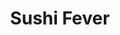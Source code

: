 ---
layout: place
title: "Sushi Fever"
permalink: /texas/cedar-park/sushi-fever.html
stateAbbr: TX
stateName: Texas
cityName: Cedar Park
place_id: ChIJ5RJ3OP0sW4YRywIYK3cY_e4
photos:
  - name: >-
      places/ChIJ5RJ3OP0sW4YRywIYK3cY_e4/photos/AeeoHcK3g3Q0x7gSF6XJLwKuheBT4a7zokslVEQiKFH-xSSmxLKOu2eHSRn48baXAoLrxaXUM4v26BHQEqHyuv5YH7HXtTD9XceqC8fcBN3RfBccCZIwJZsUMAVbtz-kpjkr5usWyduP1efeMiDv4yNMXyAueq0EyIt4MUe9Psa7I-G9gYWyQnj9HhZldO0zdi56VPRY7ox5HTuwuIS2oncFAOAFnhiNXtBEbH1lLUCXhMVN1i6pchaouJhp7RtCLE04GIqW5MxLGHiUsfKpQjZHDSk4ggoaGQ_ReOqarU25KdOtilnWU0zdoxsL4L36otrotTdhk5T0r_wXTmTdw7VL9thEXCdzJyOvXWyI0e_uzM75Yrgc27zqhb4uzLYwpNIhAwqJP0kRLobIQgF7ww3bZPnd7kZM-JhdG4_vOvzU384o6SU2
    widthPx: 4032
    heightPx: 1960
    authorAttributions:
      - displayName: New Mexicast
        uri: https://maps.google.com/maps/contrib/114546532604942127390
        photoUri: >-
          https://lh3.googleusercontent.com/a-/ALV-UjVuaqpAsiGtSEgRZvleiqhDf5q-NfG19RHW9aQxaBopfd32eVZYOg=s100-p-k-no-mo
    flagContentUri: >-
      https://www.google.com/local/imagery/report/?cb_client=maps_api_places.places_api&image_key=!1e10!2sCIHM0ogKEICAgIDkxs-NpAE&hl=en-US
    googleMapsUri: >-
      https://www.google.com/maps/place//data=!3m4!1e2!3m2!1sCIHM0ogKEICAgIDkxs-NpAE!2e10!4m2!3m1!1s0x865b2cfd387712e5:0xeefd18772b1802cb
  - name: >-
      places/ChIJ5RJ3OP0sW4YRywIYK3cY_e4/photos/AeeoHcJfh-3YIDTJ91_RWVOcWtFxrtkTWytGAaIldy06gkYspQmWWlI-vgAK5kGWl01QcScaRN2D7d11gwjBTaJdHUoYEZo_4nI9TrJxeNEtLhmFhSDTEbtrcqqjBuggkjLZN_MxGemYRazWFYG2SFZoPA42V6cZItaIM-YU3IHxhZf1s2s5gsm9yQ7nO-4Oslul9VEJkH5JQ-eXMpir0sKQWAy27vb3nqjBrGhvDG-iHtdI00W44QJnuQd4tC-1Pzsc_128uKC-O7_a-5XHnCP87L4JS2F5hUQnAm5cUTI16I9h71wGwrzrc0SJk6KTLJBsTuRqNiosH2kSD7sdaH4UYBRZZkYlWzk35B2lb7Asn-U78_xEyypCMOAYgkBSxtyvq5rbNZeZNiYKzqSaVwmBYIZQzNMEcG1F9xMX99cu7tWg7MTo
    widthPx: 3600
    heightPx: 4800
    authorAttributions:
      - displayName: Jennifer Diaz Ruby
        uri: https://maps.google.com/maps/contrib/117885700907844597842
        photoUri: >-
          https://lh3.googleusercontent.com/a/ACg8ocKMcJQGjdLpPxGd9T6Tr9fQdKB2lYDGijvKOcCR-We5v6lo8w=s100-p-k-no-mo
    flagContentUri: >-
      https://www.google.com/local/imagery/report/?cb_client=maps_api_places.places_api&image_key=!1e10!2sCIHM0ogKEICAgMDIl4ubigE&hl=en-US
    googleMapsUri: >-
      https://www.google.com/maps/place//data=!3m4!1e2!3m2!1sCIHM0ogKEICAgMDIl4ubigE!2e10!4m2!3m1!1s0x865b2cfd387712e5:0xeefd18772b1802cb
  - name: >-
      places/ChIJ5RJ3OP0sW4YRywIYK3cY_e4/photos/AeeoHcJEWgg5ioApYYtWyhpgHDOwM-8Jmoj8JzjiOD1DyBeXxxrLEZcQcIJpREqs3lWnJVeHNY2JbIQJbF3n20XrbZMZ3rqa51nbsElDxpta9izpsgHya2ItR3YpinItLG2LoiBH2BqxkLI3frvbfvgCI9v51Wv4qcEZFfJVCabrTGii1zraYIXh_P2OBH1COSP2_iMR5t40y3Dknv7EXZ1J9cE_SpNf3dpsxHTXkZPXDK-0fhqQC-Nla02Ptp8dSPR-LT3SzHjJvraQv1P7xGj1VAbZZv7x1U3Iz4PatB35ntSeOA
    widthPx: 3245
    heightPx: 1825
    authorAttributions:
      - displayName: Sushi Fever
        uri: https://maps.google.com/maps/contrib/100993849317259821094
        photoUri: >-
          https://lh3.googleusercontent.com/a-/ALV-UjXRyB7YvckjBmxd9Ej-RORben7s8z_ANz3oFNlU0fxQ9idcu5k=s100-p-k-no-mo
    flagContentUri: >-
      https://www.google.com/local/imagery/report/?cb_client=maps_api_places.places_api&image_key=!1e10!2sAF1QipNxPufaRldAlevOqKJILcrm33FAQVKPiN_mu8Lq&hl=en-US
    googleMapsUri: >-
      https://www.google.com/maps/place//data=!3m4!1e2!3m2!1sAF1QipNxPufaRldAlevOqKJILcrm33FAQVKPiN_mu8Lq!2e10!4m2!3m1!1s0x865b2cfd387712e5:0xeefd18772b1802cb
  - name: >-
      places/ChIJ5RJ3OP0sW4YRywIYK3cY_e4/photos/AeeoHcLm70SSaX5ZET2own8-xHySxyF1VGwj3aCq4fChpj0Mzmrcn28KYVyg-e9WjMxfabCmYqC7Uw2mXOCtHoPbr6jg1afwJTs_QBuIcPIngGPAMKvj5_1dj1tM7RwA66N-EWUAJW779PbgV78fTMXFJ7BCxOk3UvTxe64eQIP1dlPtsqCNaSEyColaDaoYqKTAfw_jrj3q4yJnLA9vLibpCt7SiFnPlJlRR9xRwH53o7NIFg5g_9Z9HfoE3uL06XSrnhobXuCPuQaDr2b3iyejjWz96NZaJTYfEZIa0MWraQJz03nnAKd0wnMJUXdwEweb3F0Vidp-oswd2sL7j-N5zGmx7VqE2_-ByWIGFVJoK4EQlR3J5sKYp4WWnA5nGrnuj8Yq-o7uPXmQg0EHMbXTnY3Hb8DW2swnib6gcmGF0oazroM5
    widthPx: 4032
    heightPx: 3024
    authorAttributions:
      - displayName: James Tauzin
        uri: https://maps.google.com/maps/contrib/107918414852538568778
        photoUri: >-
          https://lh3.googleusercontent.com/a-/ALV-UjVksQc6WGQIQhae1_V6QgXvw18_A-zNHhdSuyV1UgQTHJh5FP4X=s100-p-k-no-mo
    flagContentUri: >-
      https://www.google.com/local/imagery/report/?cb_client=maps_api_places.places_api&image_key=!1e10!2sCIHM0ogKEICAgIDrv_as0wE&hl=en-US
    googleMapsUri: >-
      https://www.google.com/maps/place//data=!3m4!1e2!3m2!1sCIHM0ogKEICAgIDrv_as0wE!2e10!4m2!3m1!1s0x865b2cfd387712e5:0xeefd18772b1802cb
  - name: >-
      places/ChIJ5RJ3OP0sW4YRywIYK3cY_e4/photos/AeeoHcLfF595Llr0OnaPxqw6bjVdbtf2wd6ExEhFTmvOQ8vDRud-4aY8KnVr3cwXVMU2A0XYUgwtQtHFdqoWEbTOEqKAFNEcRBlqt_QMKclt87GSfqHE04_IHDuH1ZmemLc6wE5EJ5UaQI0_j7Depe0ZHtNn8yH5xVxmLBj35kVCD3T3PKdgI6Amz8CwIahAZMW8z6SILWJfutSibkktiIc4DyFBvnGpg2DmvkAyNQVUNJEDUsJVG2XnQ5uopIFzCXwVrqu5xFp19F6dg2Afh7ocwluW1wmoBpazAGYPU4t1MybaBLeY6m7wZ2F09KXkBAmetqGkMTAMHsEEnLEPy8-YJoDHJN2HwBCNJCGeAui91WcaWT1ymdGY5GUaReYBXIFu6N8KQkopawqLZ3nV0M1e_PcpXBa8VS25RT7OubnimXpWn983
    widthPx: 4000
    heightPx: 3000
    authorAttributions:
      - displayName: August Moon
        uri: https://maps.google.com/maps/contrib/103606487580734751836
        photoUri: >-
          https://lh3.googleusercontent.com/a-/ALV-UjVczqrkAhRZZ9Xrhets1xTOp8bI6BNzoyvTpPb74pCBGO3Aqesb=s100-p-k-no-mo
    flagContentUri: >-
      https://www.google.com/local/imagery/report/?cb_client=maps_api_places.places_api&image_key=!1e10!2sCIHM0ogKEICAgIDuuuGGvQE&hl=en-US
    googleMapsUri: >-
      https://www.google.com/maps/place//data=!3m4!1e2!3m2!1sCIHM0ogKEICAgIDuuuGGvQE!2e10!4m2!3m1!1s0x865b2cfd387712e5:0xeefd18772b1802cb
  - name: >-
      places/ChIJ5RJ3OP0sW4YRywIYK3cY_e4/photos/AeeoHcL3Nmv3HJ-lROlxvD7TxJkZYxZYwCl-DG36ceJzSYBmoecGyooN9NS2hC0cKnsVO2Ayc8UbwjRl5suBgL6a-mvBxgTQsQd6h4VThfrCLV_zN_UiDzvn29BGDyvEWGyikRc_bWqhbBdMNAKqe2MSjT738DpJYWU5cNC7NLkSXzZxlUt4yJHySccSewkPM0Jxxi15TA8yFMbg_DWowU-SwYHYwR3T1ELGFAgczFQ897j4q5JZLV9iHvZx_l9gTGPgrGT_XqNuOa9XXLY-8_nlU4raVnh_Rup2xkQIMFXIEbAdzeb-65UqhDAmqoyAAA4PfDXkL0KpQOBfK3E1yPxZqF6zcdA68LH8ijibfQaq_gQknlQeTWArOzMCPn4vmUxj_6_35fOFOets_UmTadzS4FJNTnSJ8f6Zkc1G74S4wbAnaA
    widthPx: 4032
    heightPx: 2268
    authorAttributions:
      - displayName: Jeff Dunn
        uri: https://maps.google.com/maps/contrib/111349745464357013971
        photoUri: >-
          https://lh3.googleusercontent.com/a-/ALV-UjWMuqr_VwwHdE0CGh11IWjhTaz7_xgduOSApB2D_K8KnXAaN7i6Rw=s100-p-k-no-mo
    flagContentUri: >-
      https://www.google.com/local/imagery/report/?cb_client=maps_api_places.places_api&image_key=!1e10!2sCIHM0ogKEICAgICTksb_cA&hl=en-US
    googleMapsUri: >-
      https://www.google.com/maps/place//data=!3m4!1e2!3m2!1sCIHM0ogKEICAgICTksb_cA!2e10!4m2!3m1!1s0x865b2cfd387712e5:0xeefd18772b1802cb
  - name: >-
      places/ChIJ5RJ3OP0sW4YRywIYK3cY_e4/photos/AeeoHcIkC6NZLm4ZQ3AEORZb8AlQ8pzR6B-Bqe8U1GtXMTbqOMwOQxjJvcdcrdrVJmyDcb4-2pKANqTGHt153PJeDI-uYu4wEY-szEtx-f4SrBwuGOpxHIN17NvsjyVk6SJvUrJ-VVHV8OfjP4G_hwexVlpwuhskkxtGFVjDEhkEe_sftfUTekLX1iDyx-SCTj4W13Bbvm7Jk5EMSjEgG9thDbKQ7YI7k5ZdioaIhKbaqJTIkSPdSorF-3QMjvBZd4U2MlG3ZRm3XejSaqfStF8Gqgzx592G5Q3G9nFurzE1WRStWUnxPh4ky06CPDsj-ZCXZL5VuE4koeFV6-MgWNORYB2ROdF1FeUP5IctfNn8n0i_LFOOC9hgnqbzVK3YE2MZCL586eMbNm-xw3Ra8vxSUrGMwiAenEmNe4LV3rkG5dQ_Iw
    widthPx: 4160
    heightPx: 3120
    authorAttributions:
      - displayName: Robert Bernstein
        uri: https://maps.google.com/maps/contrib/106866180009522378529
        photoUri: >-
          https://lh3.googleusercontent.com/a/ACg8ocKgVh5-33pJ5h30J1EEbOfFwmqUheb7jo-VJ-KK6ckzrMXR5w=s100-p-k-no-mo
    flagContentUri: >-
      https://www.google.com/local/imagery/report/?cb_client=maps_api_places.places_api&image_key=!1e10!2sCIHM0ogKEICAgIDEl_v1JA&hl=en-US
    googleMapsUri: >-
      https://www.google.com/maps/place//data=!3m4!1e2!3m2!1sCIHM0ogKEICAgIDEl_v1JA!2e10!4m2!3m1!1s0x865b2cfd387712e5:0xeefd18772b1802cb
  - name: >-
      places/ChIJ5RJ3OP0sW4YRywIYK3cY_e4/photos/AeeoHcLqiy5t1eJEDl9yH1TC6NXnB_fx1fnNdLL1GKlfIAaboj174U_bBzDTqRNTfvcPK-M-2xnBUvq5uWXpvW07R6SFQy0f4ZsKk5xQWlTTuQC6sLw1W51m4xNxVYXIooJJdye67A1cWHxDwOWWy3t96EVjJfSD2aiV9N4iTSBHikQMkpzZ0G7Lzqr-YEvPBymOwSj_KZPBQHc2t5u724ftPRg53s-DPfl6MCpWKiUygAHubkj39FJqkL5MxADQvyScjcvKjHHp2PZNDhYaUWcwD92qn9dbP_SJJs0vH7MqPJw2v8g90uzNQcGig7GOpXJjLkqFJwsPWXmriHAjaDeHFQKYpS3RG4LQIn7sL1MN0jX-g2d0PeYBecckx4yOeAjcJTe6Ainr5rTDHx5nPQbcjVTJooHLNuG9nz8QPykNAPZl3g
    widthPx: 4032
    heightPx: 3024
    authorAttributions:
      - displayName: Kyla Edmonds
        uri: https://maps.google.com/maps/contrib/118420465003782377957
        photoUri: >-
          https://lh3.googleusercontent.com/a-/ALV-UjX9lDBMXUPdvI4nBlQNtEyEN5fr15VTSnthJCUrqWe5w93S-PW_=s100-p-k-no-mo
    flagContentUri: >-
      https://www.google.com/local/imagery/report/?cb_client=maps_api_places.places_api&image_key=!1e10!2sCIHM0ogKEICAgICm_bDWTg&hl=en-US
    googleMapsUri: >-
      https://www.google.com/maps/place//data=!3m4!1e2!3m2!1sCIHM0ogKEICAgICm_bDWTg!2e10!4m2!3m1!1s0x865b2cfd387712e5:0xeefd18772b1802cb
  - name: >-
      places/ChIJ5RJ3OP0sW4YRywIYK3cY_e4/photos/AeeoHcJ1aiwRCoyJsiNHMhxfyUtwwDHCz--iFD2lYnaAdmeabpGaFxneyPWRm6mVt7dVj_wHLc7dzt301IHs4I9OjUvApFRn2ERBGfCbaxHJS5kGTqMR0rrj1aFjjiK0WeUQ-3Mb5teLaLJERxpGPWoxZUPHzfqIBsM4EdpxLzVHdCEtjfaasQbhIv3PHY8P_BH3glToEsJRQU2j8f77xQ8gxAGFUMDYxtumK5wJ8H0lYpaUd_ZjC3zt7wmgf6-GpiNMFvFKY4B_-3vd662360SWfGGo1tRwtsnGj1EskGYJRW8NDbNduwjUP4Az3AWKRaVhRkmPjEWTybqMYeDs7JbyU_PLQqGNP3VcqBxdM3N9AHmCpCdBpyQvhc_UjKTq_khUIY3MJ8g4vWcp5_g3Y82sEXlAC8NvpUslQn4Tg53NthnE36Ke
    widthPx: 4032
    heightPx: 3024
    authorAttributions:
      - displayName: Frankie Baybeez
        uri: https://maps.google.com/maps/contrib/101598586573545032857
        photoUri: >-
          https://lh3.googleusercontent.com/a/ACg8ocKt9d6z4T6Ef1ThhLIrjZwtmSldJxDJbk_EQ1QrwbhyWsfG1g=s100-p-k-no-mo
    flagContentUri: >-
      https://www.google.com/local/imagery/report/?cb_client=maps_api_places.places_api&image_key=!1e10!2sCIHM0ogKEICAgIDmkuu1uwE&hl=en-US
    googleMapsUri: >-
      https://www.google.com/maps/place//data=!3m4!1e2!3m2!1sCIHM0ogKEICAgIDmkuu1uwE!2e10!4m2!3m1!1s0x865b2cfd387712e5:0xeefd18772b1802cb
  - name: >-
      places/ChIJ5RJ3OP0sW4YRywIYK3cY_e4/photos/AeeoHcL6AOrJhGExTRkSrk8s1LmRj6Y5vYn_T1trUQX6m0ejtIjziLI5QItdwYZ-i8NiJ_EPm1uv6u3TiYer8LWAHt3wJcPcKCNvppEEea7DaYG3oB2yr3e-I77EZ-D4JfQkpc8OAtf9dO4hJO1Cm0wYzcIZG5i4WhZgvMKHkiLQxozxbvfwTcHGF7ETK9yBxjwX025RaEo2CwryvIAafCzIa0HAANj9nkUrUnBQVx4pLCO6AEo35xv3ELlh9mLEE_ZK8nWaeo4pYUIVuLqaahDV8odqwsk8XBbnfDawyQfKfZuIJEC-SAq-ul07kyTzuzvdQVVXB2xwXunE0RwHMt1Mi2IgXuXlPWEjTqn2j76VTvpree3LSBH5EUkfd3nVxD-WlZ0XeIBwm_C22mGQe5TytJSJe81ZVU8m7Qzs10CIA5veuTo
    widthPx: 1284
    heightPx: 963
    authorAttributions:
      - displayName: Jonathan Murphy
        uri: https://maps.google.com/maps/contrib/103457935412439231992
        photoUri: >-
          https://lh3.googleusercontent.com/a/ACg8ocK2hMHEmK2evhZa-wkcZFLDvH-aAOyUuIlbvH58nrAIbpGqeg=s100-p-k-no-mo
    flagContentUri: >-
      https://www.google.com/local/imagery/report/?cb_client=maps_api_places.places_api&image_key=!1e10!2sCIHM0ogKEICAgIDroPHHoQE&hl=en-US
    googleMapsUri: >-
      https://www.google.com/maps/place//data=!3m4!1e2!3m2!1sCIHM0ogKEICAgIDroPHHoQE!2e10!4m2!3m1!1s0x865b2cfd387712e5:0xeefd18772b1802cb
address: 905 E Whitestone Blvd, Cedar Park, TX 78613, USA
street: 905 E Whitestone Blvd
city: Cedar Park
state: TX
zip: '78613'
country: USA
neighborhood: null
latitude: '30.525328'
longitude: '-97.820169'
accessibility_options:
  wheelchairAccessibleParking: true
  wheelchairAccessibleEntrance: true
  wheelchairAccessibleRestroom: true
  wheelchairAccessibleSeating: true
business_status: OPERATIONAL
name: Sushi Fever
google_maps_links:
  directionsUri: >-
    https://www.google.com/maps/dir//''/data=!4m7!4m6!1m1!4e2!1m2!1m1!1s0x865b2cfd387712e5:0xeefd18772b1802cb!3e0
  placeUri: https://maps.google.com/?cid=17220947450237813451
  writeAReviewUri: >-
    https://www.google.com/maps/place//data=!4m3!3m2!1s0x865b2cfd387712e5:0xeefd18772b1802cb!12e1
  reviewsUri: >-
    https://www.google.com/maps/place//data=!4m4!3m3!1s0x865b2cfd387712e5:0xeefd18772b1802cb!9m1!1b1
  photosUri: >-
    https://www.google.com/maps/place//data=!4m3!3m2!1s0x865b2cfd387712e5:0xeefd18772b1802cb!10e5
primary_type: Sushi Restaurant
opening_hours:
  regular: null
  current: null
secondary_opening_hours:
  regular:
    weekdayDescriptions: null
    type: null
  current:
    weekdayDescriptions: null
    type: null
phone: (512) 259-1010
price_level: PRICE_LEVEL_MODERATE
price_range: $30 &ndash; $50
rating: '4.5'
rating_count: 1103
website: http://www.sushifevertx.com/
description: null
reviews: null
parking_options: null
payment_options: null
allow_dogs: null
curbside_pickup: null
delivery: null
dine_in: null
good_for_children: null
good_for_groups: null
good_for_sports: null
live_music: null
menu_for_children: null
outdoor_seating: null
reservable: null
restroom: null
serves_beer: null
serves_breakfast: null
serves_brunch: null
serves_cocktails: null
serves_coffee: null
serves_dinner: null
serves_dessert: null
serves_lunch: null
serves_vegetarian_food: null
serves_wine: null
takeout: null

---